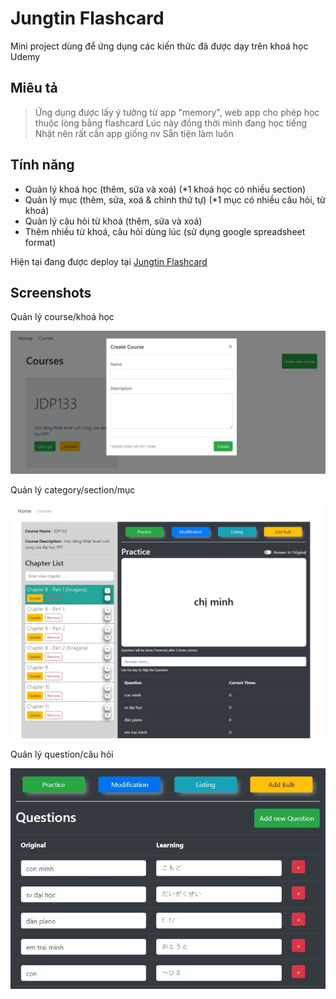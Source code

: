 # Jungtin Flashcard

Mini project dùng để ứng dụng các kiến thức đã được dạy trên khoá học Udemy

## Miêu tả

> Ứng dụng được lấy ý tưởng từ app "memory", web app cho phép học thuộc lòng bằng flashcard
> Lúc này đồng thời mình đang học tiếng Nhật nên rất cần app giống nv
> Sẵn tiện làm luôn

## Tính năng

- Quản lý khoá học (thêm, sửa và xoá) (*1 khoá học có nhiều section)
- Quản lý mục (thêm, sửa, xoá & chỉnh thứ tự) (*1 mục có nhiều câu hỏi, từ khoá)
- Quản lý câu hỏi từ khoá (thêm, sửa và xoá)
- Thêm nhiều từ khoá, câu hỏi dùng lúc (sử dụng google spreadsheet format)

Hiện tại đang được deploy tại [Jungtin Flashcard](https://jungtin-flash-card.web.app/)

## Screenshots
Quản lý course/khoá học
<p align="center">
  <img src="https://github.com/jungtin/jungtin-flashcard/blob/master/readme/1.jpeg">
</p>

Quản lý category/section/mục
<p align="center">
  <img src="https://github.com/jungtin/jungtin-flashcard/blob/master/readme/2.jpeg">
</p>

Quản lý question/câu hỏi
<p align="center">
  <img src="https://github.com/jungtin/jungtin-flashcard/blob/master/readme/3.jpeg">
</p>